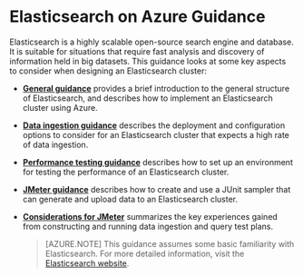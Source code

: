 
<properties
   pageTitle="Elasticsearch on Azure Guidance | Microsoft Azure"
   description="Elasticsearch on Azure Guidance."
   services=""
   documentationCenter="na"
   authors="mabsimms"
   manager="marksou"
   editor=""
   tags=""/>

<tags
   ms.service="guidance"
   ms.devlang="na"
   ms.topic="article"
   ms.tgt_pltfrm="na"
   ms.workload="na"
   ms.date="02/05/2016"
   ms.author="mabsimms"/>

# Elasticsearch on Azure Guidance

Elasticsearch is a highly scalable open-source search engine and database. It is suitable for situations that require fast analysis and discovery of information held in big datasets. This guidance looks at some key aspects to consider when designing an Elasticsearch cluster: 

- **[General guidance][]** provides a brief introduction to the general structure of Elasticsearch, and  describes how to implement an Elasticsearch cluster using Azure.
- **[Data ingestion guidance][]** describes the deployment and configuration options to consider for an Elasticsearch cluster that expects a high rate of data ingestion.
- **[Performance testing guidance][]** describes how to set up an environment for testing the performance of an Elasticsearch cluster.
- **[JMeter guidance][]** describes how to create and use a JUnit sampler that can generate and upload data to an Elasticsearch cluster.
- **[Considerations for JMeter][]** summarizes the key experiences gained from constructing and running data ingestion and query test plans. 

  > [AZURE.NOTE] This guidance assumes some basic familiarity with Elasticsearch. For more detailed information, visit the [Elasticsearch website](https://www.elastic.co/products/elasticsearch).

[General guidance]: guidance-elasticsearch.md
[Data ingestion guidance]: guidance-elasticsearch-data-ingestion.md
[Performance testing guidance]: guidance-elasticsearch-performance-testing-environment.md
[JMeter guidance]: guidance-elasticsearch-implementing-jmeter.md
[Considerations for JMeter]:guidance-elasticsearch-deploy-jmeter-junit-sampler.md
